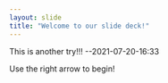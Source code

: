 ```yaml
---
layout: slide
title: "Welcome to our slide deck!"
---
```

This is another try!!! --2021-07-20-16:33

Use the right arrow to begin!
